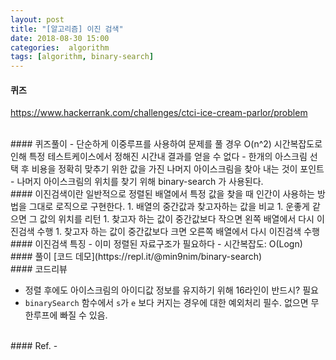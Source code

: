```yaml
---
layout: post
title: "[알고리즘] 이진 검색"
date: 2018-08-30 15:00
categories:  algorithm
tags: [algorithm, binary-search]
---
```

#### 퀴즈
<https://www.hackerrank.com/challenges/ctci-ice-cream-parlor/problem>

<br>
#### 퀴즈풀이
- 단순하게 이중루프를 사용하여 문제를 풀 경우 O(n^2) 시간복잡도로 인해 특정 테스트케이스에서 정해진 시간내 결과를 얻을 수 없다
- 한개의 아스크림 선택 후 비용을 정확히 맞추기 위한 값을 가진 나머지 아이스크림을 찾아 내는 것이 포인트
- 나머지 아이스크림의 위치를 찾기 위해 binary-search 가 사용된다.

<br>
#### 이진검색이란
일반적으로 정렬된 배열에서 특정 값을 찾을 때 인간이 사용하는 방법을 그대로 로직으로 구현한다.
1. 배열의 중간값과 찾고자하는 값을 비교
1. 운좋게 같으면 그 값의 위치를 리턴
1. 찾고자 하는 값이 중간값보다 작으면 왼쪽 배열에서 다시 이진검색 수행
1. 찾고자 하는 값이 중간값보다 크면 오른쪽 배열에서 다시 이진검색 수행 

<br>
#### 이진검색 특징
- 이미 정렬된 자료구조가 필요하다
- 시간복잡도: O(Logn)


<br>
#### 풀이
<script src="https://gist.github.com/min9nim/42e33306341c02889a8c33ffe9da0661.js"></script>
[코드 데모](https://repl.it/@min9nim/binary-search)

<br>
#### 코드리뷰

- 정렬 후에도 아이스크림의 아이디값 정보를 유지하기 위해 16라인이 반드시? 필요
- `binarySearch` 함수에서 `s`가 `e` 보다 커지는 경우에 대한 예외처리 필수. 없으면 무한루프에 빠질 수 있음.

<br>
#### Ref.
- <https://ko.wikipedia.org/wiki/이진_검색_알고리즘>